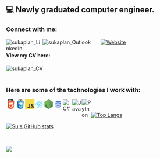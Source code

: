 <div align="center>
  ### Hey, I'm Su. Welcome to my page! <img src="https://raw.githubusercontent.com/MartinHeinz/MartinHeinz/master/wave.gif" width="30px">


  ## :computer: Newly graduated computer engineer. 



  ### Connect with me: 
  [<img align="left" alt="sukaplan_LinkedIn" width="100px" height="30px" src="https://img.shields.io/badge/LinkedIn-0077B5?style=for-the-badge&logo=linkedin&logoColor=white"/>][linkedin] 

  [<img align="left" alt="sukaplan_Outlook" width="160px" height="30px" src="https://img.shields.io/badge/Microsoft_Outlook-0078D4?style=for-the-badge&logo=microsoft-outlook&logoColor=white" />][email]

  [![Website](https://img.shields.io/website?label=Website&style=for-the-badge&labelColor=blue&url=https://sukaplan-portfolio.vercel.app/)](https://sukaplan-portfolio.vercel.app/)
    
   
  
  #### View my CV here:
  [<img align="left" alt="sukaplan_CV" src="https://img.icons8.com/external-tal-revivo-tritone-tal-revivo/64/000000/external-preparing-a-concise-cv-for-new-job-opportunity-jobs-tritone-tal-revivo.png" />][resume]
  
                                                                                                           
                                                                                                        
  \
  <br />                                                                                                                                  
  ### Here are some of the technologies I work with: 
  <img align="left" alt="HTML5" width="26px" src="https://raw.githubusercontent.com/github/explore/80688e429a7d4ef2fca1e82350fe8e3517d3494d/topics/html/html.png" />
  <img align="left" alt="CSS3" width="26px" src="https://raw.githubusercontent.com/github/explore/80688e429a7d4ef2fca1e82350fe8e3517d3494d/topics/css/css.png" />
  <img align="left" alt="JavaScript" width="26px" src="https://raw.githubusercontent.com/github/explore/80688e429a7d4ef2fca1e82350fe8e3517d3494d/topics/javascript/javascript.png" />
  <img align="left" alt="React" width="26px" src="https://raw.githubusercontent.com/github/explore/80688e429a7d4ef2fca1e82350fe8e3517d3494d/topics/react/react.png" />
  <img align="left" alt="Node.js" width="26px" src="https://raw.githubusercontent.com/github/explore/80688e429a7d4ef2fca1e82350fe8e3517d3494d/topics/nodejs/nodejs.png" />
  <img align="left" alt="SQL" width="26px" src="https://raw.githubusercontent.com/github/explore/80688e429a7d4ef2fca1e82350fe8e3517d3494d/topics/sql/sql.png" />
  <img align="left" alt="C#" width="26px" src="https://raw.githubusercontent.com/jmnote/z-icons/master/svg/csharp.svg" />
  <img align="left" alt="Java" width="26px" src="https://raw.githubusercontent.com/jmnote/z-icons/master/svg/java.svg" />
  <img align="left" alt="Python" width="26px" src="https://raw.githubusercontent.com/jmnote/z-icons/master/svg/python.svg" />


  \
  <br />
  [![Top Langs](https://github-readme-stats.vercel.app/api/top-langs/?username=sukaplan&theme=radical&layout=compact&show_icons=true)](https://github.com/sukaplan/github-readme-stats) 
                                                                                                                          
                                                                                                                          
  [![Su's GitHub stats](https://github-readme-stats.vercel.app/api?username=sukaplan&theme=radical&layout=compact&show_icons=true)](https://github.com/anuraghazra/github-readme-stats)
                                                                                                                          
                                                                                                                      

                                                                                                                          

  <br />

  ![](https://komarev.com/ghpvc/?username=sukaplan&color=blueviolet)


  [website]: https://sukaplan.github.io/sukaplanweb/
  [linkedin]: https://www.linkedin.com/in/su-kaplan-715b92151/
  [website]: https://sukaplan.github.io/sukaplanweb/
  [email]: suukaplan@outlook.com
  [resume]: https://drive.google.com/file/d/1UUSPcEluPUqiJKiHvn7XG2flU1_hH4Sb/view?usp=sharing                                                                                                                        

</div>
